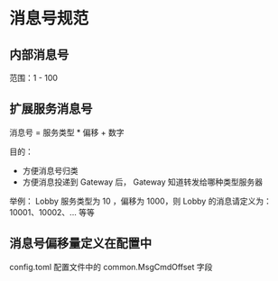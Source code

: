 # 消息号规范

## 内部消息号

范围：1 - 100

## 扩展服务消息号

消息号 = 服务类型 * 偏移 + 数字

目的：

- 方便消息号归类
- 方便消息投递到 Gateway 后， Gateway 知道转发给哪种类型服务器

举例： Lobby 服务类型为 10 ，偏移为 1000，则 Lobby 的消息请定义为： 10001、10002、... 等等

## 消息号偏移量定义在配置中

config.toml 配置文件中的 common.MsgCmdOffset 字段
